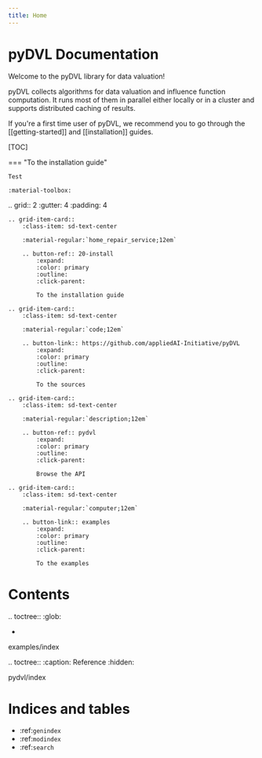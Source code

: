 ```yaml
---
title: Home
---
```


# pyDVL Documentation

Welcome to the pyDVL library for data valuation!

pyDVL collects algorithms for data valuation and influence function computation.
It runs most of them in parallel either locally or in a cluster and supports
distributed caching of results.

If you're a first time user of pyDVL, we recommend you to go through the
[[getting-started]] and [[installation]] guides.

[TOC]

=== "To the installation guide"

    Test

    :material-toolbox:

.. grid:: 2
    :gutter: 4
    :padding: 4

    .. grid-item-card::
        :class-item: sd-text-center

        :material-regular:`home_repair_service;12em`

        .. button-ref:: 20-install
            :expand:
            :color: primary
            :outline:
            :click-parent:

            To the installation guide

    .. grid-item-card::
        :class-item: sd-text-center

        :material-regular:`code;12em`

        .. button-link:: https://github.com/appliedAI-Initiative/pyDVL
            :expand:
            :color: primary
            :outline:
            :click-parent:

            To the sources

    .. grid-item-card::
        :class-item: sd-text-center

        :material-regular:`description;12em`

        .. button-ref:: pydvl
            :expand:
            :color: primary
            :outline:
            :click-parent:

            Browse the API

    .. grid-item-card::
        :class-item: sd-text-center

        :material-regular:`computer;12em`

        .. button-link:: examples
            :expand:
            :color: primary
            :outline:
            :click-parent:

            To the examples

Contents
========

.. toctree::
   :glob:

   *
   examples/index

.. toctree::
   :caption: Reference
   :hidden:

   pydvl/index

Indices and tables
==================

* :ref:`genindex`
* :ref:`modindex`
* :ref:`search`
